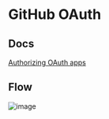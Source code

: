# GitHub OAuth

## Docs

[Authorizing OAuth apps](https://docs.github.com/en/apps/oauth-apps/building-oauth-apps/authorizing-oauth-apps)

## Flow

![image](https://github.com/kosta7/RepoView/assets/22333399/79e74e4c-66f1-478e-bca9-a0f1bcfa8241)
